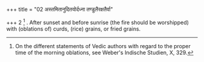 +++
title = "02 अस्तमितानुदितयोर्दध्ना तण्डुलैरक्षतैर्वा"

+++
2 [^2] . After sunset and before sunrise (the fire should be worshipped) with (oblations of) curds, (rice) grains, or fried grains.


[^2]:  On the different statements of Vedic authors with regard to the proper time of the morning oblations, see Weber's Indische Studien, X, 329.

